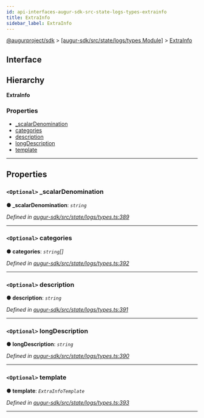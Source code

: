 ```yaml
---
id: api-interfaces-augur-sdk-src-state-logs-types-extrainfo
title: ExtraInfo
sidebar_label: ExtraInfo
---
```


[@augurproject/sdk](api-readme.md) > [[augur-sdk/src/state/logs/types Module]](api-modules-augur-sdk-src-state-logs-types-module.md) > [ExtraInfo](api-interfaces-augur-sdk-src-state-logs-types-extrainfo.md)

## Interface

## Hierarchy

**ExtraInfo**

### Properties

* [_scalarDenomination](api-interfaces-augur-sdk-src-state-logs-types-extrainfo.md#_scalardenomination)
* [categories](api-interfaces-augur-sdk-src-state-logs-types-extrainfo.md#categories)
* [description](api-interfaces-augur-sdk-src-state-logs-types-extrainfo.md#description)
* [longDescription](api-interfaces-augur-sdk-src-state-logs-types-extrainfo.md#longdescription)
* [template](api-interfaces-augur-sdk-src-state-logs-types-extrainfo.md#template)

---

## Properties

<a id="_scalardenomination"></a>

### `<Optional>` _scalarDenomination

**● _scalarDenomination**: *`string`*

*Defined in [augur-sdk/src/state/logs/types.ts:389](https://github.com/AugurProject/augur/blob/3727cd4ec9/packages/augur-sdk/src/state/logs/types.ts#L389)*

___
<a id="categories"></a>

### `<Optional>` categories

**● categories**: *`string`[]*

*Defined in [augur-sdk/src/state/logs/types.ts:392](https://github.com/AugurProject/augur/blob/3727cd4ec9/packages/augur-sdk/src/state/logs/types.ts#L392)*

___
<a id="description"></a>

### `<Optional>` description

**● description**: *`string`*

*Defined in [augur-sdk/src/state/logs/types.ts:391](https://github.com/AugurProject/augur/blob/3727cd4ec9/packages/augur-sdk/src/state/logs/types.ts#L391)*

___
<a id="longdescription"></a>

### `<Optional>` longDescription

**● longDescription**: *`string`*

*Defined in [augur-sdk/src/state/logs/types.ts:390](https://github.com/AugurProject/augur/blob/3727cd4ec9/packages/augur-sdk/src/state/logs/types.ts#L390)*

___
<a id="template"></a>

### `<Optional>` template

**● template**: *`ExtraInfoTemplate`*

*Defined in [augur-sdk/src/state/logs/types.ts:393](https://github.com/AugurProject/augur/blob/3727cd4ec9/packages/augur-sdk/src/state/logs/types.ts#L393)*

___

